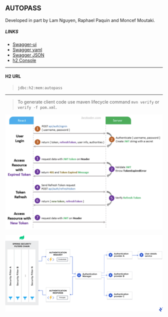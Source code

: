 ## AUTOPASS

Developed in part by Lam Nguyen, Raphael Paquin and Moncef Moutaki.

##### LINKS

- [Swagger-ui](http://localhost:9090/swagger-ui/index.html)
- [Swagger yaml](http://localhost:9090/v3/api-docs.yaml)
- [Swagger JSON](http://localhost:9090/v3/api-docs)
- [h2 Console](http://localhost:9090/h2-console)

---  

#### H2 URL

> `jdbc:h2:mem:autopass`

---

>
> To generate client code use maven lifecycle command `mvn verify` or `verify -f pom.xml`.
>
>

![img.png](img.png)

![img_1.png](img_1.png)
